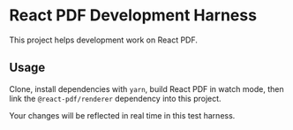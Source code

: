 # React PDF Development Harness

This project helps development work on React PDF.

## Usage

Clone, install dependencies with `yarn`, build React PDF in watch mode, then link the `@react-pdf/renderer` dependency into this project.

Your changes will be reflected in real time in this test harness.
